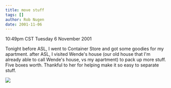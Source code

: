 ```yaml
---
title: move stuff
tags: []
author: Rob Nugen
date: 2001-11-06
---
```


<title></title>
<p class=date>10:49pm CST Tuesday 6 November 2001</p>

<p>Tonight before ASL, I went to Container Store and got some
goodies for my apartment. after ASL, I visited Wende's house (our old
house that I'm already able to call Wende's house, vs my apartment) to
pack up more stuff.  Five boxes worth.  Thankful to her for helping
make it so easy to separate stuff.</p>

<p><img src='/images/rob/wL-ROB.gif'/></p>

